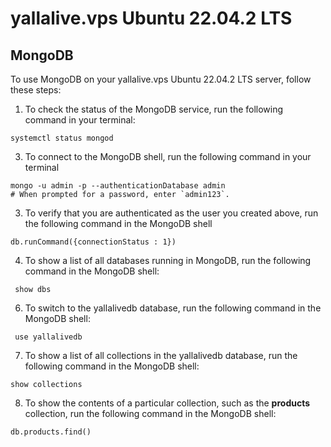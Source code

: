 # yallalive.vps Ubuntu 22.04.2 LTS
## MongoDB
To use MongoDB on your yallalive.vps Ubuntu 22.04.2 LTS server, follow these steps:
1. To check the status of the MongoDB service, run the following command in your terminal:
```code
systemctl status mongod
```
3. To connect to the MongoDB shell, run the following command in your terminal
```code
mongo -u admin -p --authenticationDatabase admin
# When prompted for a password, enter `admin123`.
```
3. To verify that you are authenticated as the user you created above, run the following command in the MongoDB shell
``` mongo shell
db.runCommand({connectionStatus : 1})
```
4. To show a list of all databases running in MongoDB, run the following command in the MongoDB shell:
```mongo shell
 show dbs
```
6. To switch to the yallalivedb database, run the following command in the MongoDB shell:
```mongo shell
 use yallalivedb
```
7. To show a list of all collections in the yallalivedb database, run the following command in the MongoDB shell:
```mongo shell
show collections
```
8. To show the contents of a particular collection, such as the **products** collection, run the following command in the MongoDB shell:
```mongo shell
db.products.find()
```
